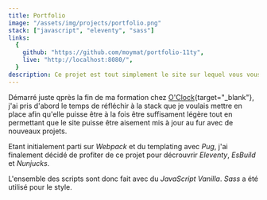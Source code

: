 ```yaml
---
title: Portfolio
image: "/assets/img/projects/portfolio.png"
stack: ["javascript", "eleventy", "sass"]
links:
  {
    github: "https://github.com/moymat/portfolio-11ty",
    live: "http://localhost:8080/",
  }
description: Ce projet est tout simplement le site sur lequel vous vous trouvez actuellement.
---
```


Démarré juste qprès la fin de ma formation chez [O'Clock](https://oclock.io/){target="\_blank"}, j'ai pris d'abord le temps de réfléchir à la stack que je voulais mettre en place afin qu'elle puisse être à la fois être suffisament légère tout en permettant que le site puisse être aisement mis à jour au fur avec de nouveaux projets.

Etant initialement parti sur _Webpack_ et du templating avec _Pug_, j'ai finalement décidé de profiter de ce projet pour décrouvrir _Eleventy_, _EsBuild_ et _Nunjucks_.

L'ensemble des scripts sont donc fait avec du _JavaScript Vanilla_. _Sass_ a été utilisé pour le style.
